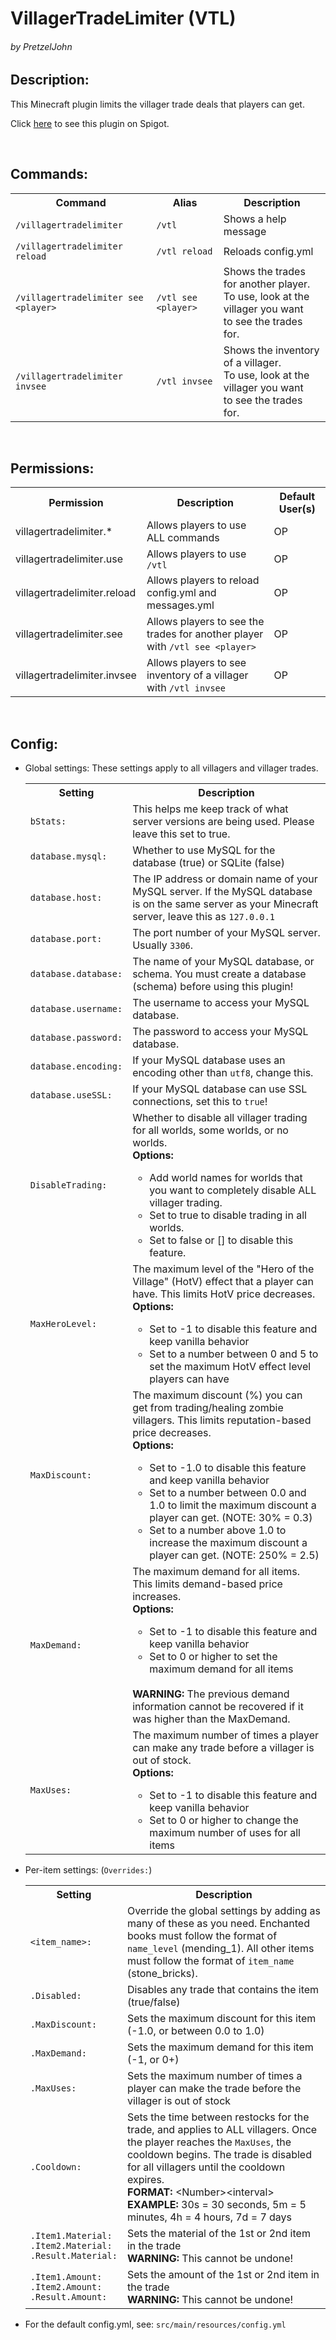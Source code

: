 <h1>VillagerTradeLimiter (VTL)</h1>
<h6>by PretzelJohn</h6>

<h2>Description:</h2>
<p>This Minecraft plugin limits the villager trade deals that players can get.</p>
<p>Click <a href="https://www.spigotmc.org/resources/87210/">here</a> to see this plugin on Spigot.</p>
<br>

<h2>Commands:</h2>
<table>
    <tr>
        <th>Command</th>
        <th>Alias</th>
        <th>Description</th>
    </tr>
    <tr>
        <td><code>/villagertradelimiter</code></td>
        <td><code>/vtl</code></td>
        <td>Shows a help message</td>
    </tr>
    <tr>
        <td><code>/villagertradelimiter reload</code></td>
        <td><code>/vtl reload</code></td>
        <td>Reloads config.yml</td>
    </tr>
    <tr>
        <td><code>/villagertradelimiter see &lt;player&gt;</code></td>
        <td><code>/vtl see &lt;player&gt;</code></td>
        <td>Shows the trades for another player.<br/>To use, look at the villager you want<br/>to see the trades for.</td>
    </tr>
    <tr>
        <td><code>/villagertradelimiter invsee</code></td>
        <td><code>/vtl invsee</code></td>
        <td>Shows the inventory of a villager. <br/>To use, look at the villager you want<br/>to see the trades for.</td>
    </tr>
</table><br>

<h2>Permissions:</h2>
<table>
    <tr>
        <th>Permission</th>
        <th>Description</th>
        <th>Default User(s)</th>
    </tr>
    <tr>
        <td>villagertradelimiter.*</td>
        <td>Allows players to use ALL commands</td>
        <td>OP</td>
    </tr>
    <tr>
        <td>villagertradelimiter.use</td>
        <td>Allows players to use <code>/vtl</code></td>
        <td>OP</td>
    </tr>
    <tr>
        <td>villagertradelimiter.reload</td>
        <td>Allows players to reload config.yml and messages.yml</td>
        <td>OP</td>
    </tr>
    <tr>
        <td>villagertradelimiter.see</td>
        <td>Allows players to see the trades for another player<br/>with <code>/vtl see &lt;player&gt;</code></td>
        <td>OP</td>
    </tr>
    <tr>
        <td>villagertradelimiter.invsee</td>
        <td>Allows players to see inventory of a villager<br/>with <code>/vtl invsee</code></td>
        <td>OP</td>
    </tr>
</table><br>

<h2>Config:</h2>
<ul>
    <li>
        <p>Global settings: These settings apply to all villagers and villager trades.</p>
        <table>
            <tr>
                <th>Setting</th>
                <th>Description</th>
            </tr>
            <tr>
                <td><code>bStats:</code></td>
                <td>This helps me keep track of what server versions are being used. Please leave this set to true.</td>
            </tr>
            <tr>
                <td><code>database.mysql:</code></td>
                <td>Whether to use MySQL for the database (true) or SQLite (false)</td>
            </tr>
            <tr>
                <td><code>database.host:</code></td>
                <td>The IP address or domain name of your MySQL server. If the MySQL database is on the same server as your Minecraft server, leave this as <code>127.0.0.1</code></td>
            </tr>
            <tr>
                <td><code>database.port:</code></td>
                <td>The port number of your MySQL server. Usually <code>3306</code>.</td>
            </tr>
            <tr>
                <td><code>database.database:</code></td>
                <td>The name of your MySQL database, or schema. You must create a database (schema) before using this plugin!</td>
            </tr>
            <tr>
                <td><code>database.username:</code></td>
                <td>The username to access your MySQL database.</td>
            </tr>
            <tr>
                <td><code>database.password:</code></td>
                <td>The password to access your MySQL database.</td>
            </tr>
            <tr>
                <td><code>database.encoding:</code></td>
                <td>If your MySQL database uses an encoding other than <code>utf8</code>, change this.</td>
            </tr>
            <tr>
                <td><code>database.useSSL:</code></td>
                <td>If your MySQL database can use SSL connections, set this to <code>true</code>!</td>
            </tr>
            <tr>
                <td><code>DisableTrading:</code></td>
                <td>Whether to disable all villager trading for all worlds, some worlds, or no worlds.<br/><strong>Options:</strong>
                    <ul>
                        <li>Add world names for worlds that you want to completely disable ALL villager trading.</li>
                        <li>Set to true to disable trading in all worlds.</li>
                        <li>Set to false or [] to disable this feature.</li>
                    </ul>
                </td>
            </tr>
            <tr>
                <td><code>MaxHeroLevel:</code></td>
                <td>The maximum level of the "Hero of the Village" (HotV) effect that a player can have. This limits HotV price decreases.<br/><strong>Options:</strong>
                    <ul>
                        <li>Set to -1 to disable this feature and keep vanilla behavior</li>
                        <li>Set to a number between 0 and 5 to set the maximum HotV effect level players can have</li>
                    </ul>
                </td>
            </tr>
            <tr>
                <td><code>MaxDiscount:</code></td>
                <td>The maximum discount (%) you can get from trading/healing zombie villagers. This limits reputation-based price decreases.<br/><strong>Options:</strong>
                    <ul>
                        <li>Set to -1.0 to disable this feature and keep vanilla behavior</li>
                        <li>Set to a number between 0.0 and 1.0 to limit the maximum discount a player can get. (NOTE: 30% = 0.3)</li>
                        <li>Set to a number above 1.0 to increase the maximum discount a player can get. (NOTE: 250% = 2.5)</li>
                    </ul>
                </td>
            </tr>
            <tr>
                <td><code>MaxDemand:</code></td>
                <td>The maximum demand for all items. This limits demand-based price increases.<br/><strong>Options:</strong>
                    <ul>
                        <li>Set to -1 to disable this feature and keep vanilla behavior</li>
                        <li>Set to 0 or higher to set the maximum demand for all items</li>
                    </ul><br>
                    <strong>WARNING:</strong> The previous demand information cannot be recovered if it was higher than the MaxDemand.
                </td>
            </tr>
            <tr>
                <td><code>MaxUses:</code></td>
                <td>The maximum number of times a player can make any trade before a villager is out of stock.<br/><strong>Options:</strong>
                    <ul>
                        <li>Set to -1 to disable this feature and keep vanilla behavior</li>
                        <li>Set to 0 or higher to change the maximum number of uses for all items</li>
                    </ul>
                </td>
            </tr>
        </table>
    </li>
    <li>
        <p>Per-item settings: (<code>Overrides:</code>)</p>
        <table>
            <tr>
                <th>Setting</th>
                <th>Description</th>
            </tr>
            <tr>
                <td><code>&lt;item_name&gt;:</code></td>
                <td>Override the global settings by adding as many of these as you need. Enchanted books must follow the format of <code>name_level</code> (mending_1). All other items must follow the format of <code>item_name</code> (stone_bricks).</td>
            </tr>
            <tr>
                <td><code>.Disabled:</code></td>
                <td>Disables any trade that contains the item (true/false)</td>
            </tr>
            <tr>
                <td><code>.MaxDiscount:</code></td>
                <td>Sets the maximum discount for this item (-1.0, or between 0.0 to 1.0)</td>
            </tr>
            <tr>
                <td><code>.MaxDemand:</code></td>
                <td>Sets the maximum demand for this item (-1, or 0+)</td>
            </tr>
            <tr>
                <td><code>.MaxUses:</code></td>
                <td>Sets the maximum number of times a player can make the trade before the villager is out of stock</td>
            </tr>
            <tr>
                <td><code>.Cooldown:</code></td>
                <td>Sets the time between restocks for the trade, and applies to ALL villagers. Once the player reaches the <code>MaxUses</code>, the cooldown begins. The trade is disabled for all villagers until the cooldown expires.<br><strong>FORMAT:</strong> &lt;Number&gt;&lt;interval&gt;<br><strong>EXAMPLE:</strong> 30s = 30 seconds, 5m = 5 minutes, 4h = 4 hours, 7d = 7 days</td>
            </tr>
            <tr>
                <td><code>.Item1.Material:</code><br><code>.Item2.Material:</code><br><code>.Result.Material:</code></td>
                <td>Sets the material of the 1st or 2nd item in the trade<br><strong>WARNING:</strong> This cannot be undone!</td>
            </tr>
            <tr>
                <td><code>.Item1.Amount:</code><br><code>.Item2.Amount:</code><br><code>.Result.Amount:</code></td>
                <td>Sets the amount of the 1st or 2nd item in the trade<br><strong>WARNING:</strong> This cannot be undone!</td>
            </tr>
        </table>
    </li>
    <li>
        <p>For the default config.yml, see: <code>src/main/resources/config.yml</code></p>
    </li>
</ul>